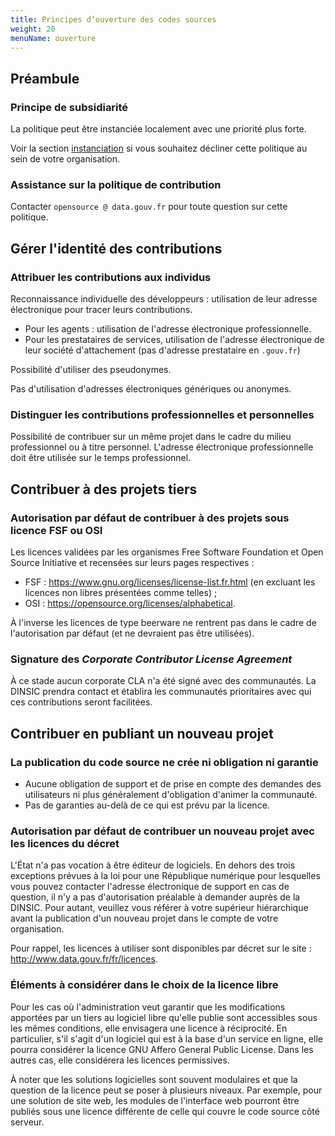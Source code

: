 ```yaml
---
title: Principes d’ouverture des codes sources
weight: 20 
menuName: ouverture
---
```


## Préambule

### Principe de subsidiarité

La politique peut être instanciée localement avec une priorité plus forte.

Voir la section [instanciation](Instanciation.md) si vous souhaitez décliner cette politique au sein de votre organisation.

### Assistance sur la politique de contribution

Contacter `opensource @ data.gouv.fr` pour toute question sur cette politique.

## Gérer l'identité des contributions
### Attribuer les contributions aux individus

Reconnaissance individuelle des développeurs : utilisation de leur adresse électronique pour tracer leurs contributions.

 * Pour les agents : utilisation de l'adresse électronique professionnelle.
 * Pour les prestataires de services, utilisation de l'adresse électronique de leur société d'attachement (pas d'adresse prestataire en `.gouv.fr`)

Possibilité d'utiliser des pseudonymes.

Pas d'utilisation d'adresses électroniques génériques ou anonymes.
 
### Distinguer les contributions professionnelles et personnelles

Possibilité de contribuer sur un même projet dans le cadre du milieu professionnel ou à titre personnel. L'adresse électronique professionnelle doit être utilisée sur le temps professionnel.

## Contribuer à des projets tiers

### Autorisation par défaut de contribuer à des projets sous licence FSF ou OSI

Les licences validées par les organismes Free Software Foundation et Open Source Initiative et recensées sur leurs pages respectives :

 * FSF : https://www.gnu.org/licenses/license-list.fr.html (en excluant les licences non libres présentées comme telles) ;
 * OSI : https://opensource.org/licenses/alphabetical.

À l'inverse les licences de type beerware ne rentrent pas dans le cadre de l'autorisation par défaut (et ne devraient pas être utilisées).

### Signature des *Corporate Contributor License Agreement*

À ce stade aucun corporate CLA n'a été signé avec des communautés. La DINSIC prendra contact et établira les communautés prioritaires avec qui ces contributions seront facilitées.

## Contribuer en publiant un nouveau projet

### La publication du code source ne crée ni obligation ni garantie

* Aucune obligation de support et de prise en compte des demandes des utilisateurs ni plus généralement d'obligation d'animer la communauté. 
* Pas de garanties au-delà de ce qui est prévu par la licence.

### Autorisation par défaut de contribuer un nouveau projet avec les licences du décret

L'État n'a pas vocation à être éditeur de logiciels. En dehors des trois exceptions prévues à la loi pour une République numérique pour lesquelles vous pouvez contacter l'adresse électronique de support en cas de question, il n'y a pas d'autorisation préalable à demander auprès de la DINSIC. Pour autant, veuillez vous référer à votre supérieur hiérarchique avant la publication d'un nouveau projet dans le compte de votre organisation.

Pour rappel, les licences à utiliser sont disponibles par décret sur le site : http://www.data.gouv.fr/fr/licences.

### Éléments à considérer dans le choix de la licence libre

Pour les cas où l'administration veut garantir que les modifications apportées par un tiers au logiciel libre qu'elle publie sont accessibles sous les mêmes conditions, elle envisagera une licence à réciprocité.  En particulier, s'il s'agit d'un logiciel qui est à la base d'un service en ligne, elle pourra considérer la licence GNU Affero General Public License.  Dans les autres cas, elle considérera les licences permissives.

À noter que les solutions logicielles sont souvent modulaires et que la question de la licence peut se poser à plusieurs niveaux.  Par exemple, pour une solution de site web, les modules de l'interface web pourront être publiés sous une licence différente de celle qui couvre le code source côté serveur.
